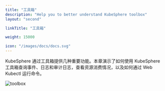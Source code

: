```yaml
---
title: "工具箱"
description: "Help you to better understand KubeSphere toolbox"
layout: "second"

linkTitle: "工具箱"

weight: 15000

icon: "/images/docs/docs.svg"
---
```


KubeSphere 通过工具箱提供几种重要功能。本章演示了如何使用 KubeSphere 工具箱查询事件、日志和审计日志，查看资源消费情况，以及如何通过 Web Kubectl 运行命令。

![toolbox](/images/docs/zh-cn/toolbox/index/toolbox.PNG)